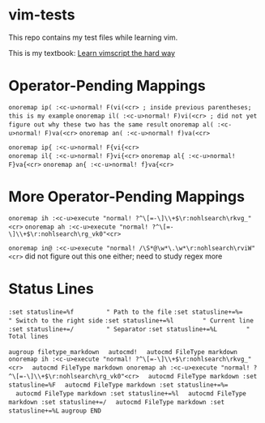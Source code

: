 # vim-tests  
This repo contains my test files while learning vim.

This is my textbook: [Learn vimscript the hard way](https://learnvimscriptthehardway.stevelosh.com)  

Operator-Pending Mappings
=========================
`onoremap ip( :<c-u>normal! F(vi(<cr> ; inside previous parentheses; this is my example`
`onoremap il( :<c-u>normal! F)vi(<cr> ; did not yet figure out why these two has the same result`
`onoremap al( :<c-u>normal! F)va(<cr>`
`onoremap an( :<c-u>normal! f)va(<cr>`

`onoremap ip{ :<c-u>normal! F{vi{<cr>`  
`onoremap il{ :<c-u>normal! F}vi{<cr>` 
`onoremap al{ :<c-u>normal! F}va{<cr>`
`onoremap an{ :<c-u>normal! f}va{<cr>`

More Operator-Pending Mappings
==============================
`onoremap ih :<c-u>execute "normal! ?^\[=-\]\\+$\r:nohlsearch\rkvg_"<cr>`
`onoremap ah :<c-u>execute "normal! ?^\[=-\]\\+$\r:nohlsearch\rg_vk0"<cr>`

`onoremap in@ :<c-u>execute "normal! /\S*@\w*\.\w*\r:nohlsearch\rviW"<cr>`
did not figure out this one either; need to study regex more

Status Lines
============
`:set statusline=%f         " Path to the file`
`:set statusline+=%=        " Switch to the right side`
`:set statusline+=%l        " Current line` 
`:set statusline+=/         " Separator`
`:set statusline+=%L        " Total lines`

`augroup filetype_markdown`
`  autocmd!`
`  autocmd FileType markdown onoremap ih :<c-u>execute "normal! ?^\[=-\]\\+$\r:nohlsearch\rkvg_"<cr>`
`  autocmd FileType markdown onoremap ah :<c-u>execute "normal! ?^\[=-\]\\+$\r:nohlsearch\rg_vk0"<cr>`
`  autocmd FileType markdown :set statusline=%F`
`  autocmd FileType markdown :set statusline+=%=`        
`  autocmd FileType markdown :set statusline+=%l`
`  autocmd FileType markdown :set statusline+=/`
`  autocmd FileType markdown :set statusline+=%L`
`augroup END`
